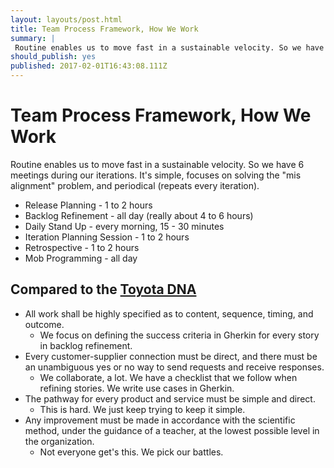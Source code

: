 ```yaml
---
layout: layouts/post.html
title: Team Process Framework, How We Work
summary: |
 Routine enables us to move fast in a sustainable velocity. So we have 6 meetings during our iterations. It's simple, focuses on solving the "mis alignment" problem, and periodical (repeats every iteration).
should_publish: yes
published: 2017-02-01T16:43:08.111Z
---
```

# Team Process Framework, How We Work

Routine enables us to move fast in a sustainable velocity. So we have 6 meetings during our iterations. It's simple, focuses on solving the "mis alignment" problem, and periodical (repeats every iteration).

- Release Planning - 1 to 2 hours
- Backlog Refinement - all day (really about 4 to 6 hours)
- Daily Stand Up - every morning, 15 - 30 minutes
- Iteration Planning Session - 1 to 2 hours
- Retrospective - 1 to 2 hours
- Mob Programming - all day

## Compared to the [Toyota DNA](https://en.wikipedia.org/wiki/Lean_manufacturing)

- All work shall be highly specified as to content, sequence, timing, and outcome.
  - We focus on defining the success criteria in Gherkin for every story in backlog refinement.
- Every customer-supplier connection must be direct, and there must be an unambiguous yes or no way to send requests and receive responses.
  - We collaborate, a lot. We have a checklist that we follow when refining stories. We write use cases in Gherkin.
- The pathway for every product and service must be simple and direct.
  - This is hard. We just keep trying to keep it simple.
- Any improvement must be made in accordance with the scientific method, under the guidance of a teacher, at the lowest possible level in the organization.
  - Not everyone get's this. We pick our battles.